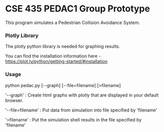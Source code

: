 # CSE 435 PEDAC1 Group Prototype

This program simulates a Pedestrian Collision Avoidance System.

### Plotly Library
The plotly python library is needed for graphing results.

You can find the installation information here -
https://plot.ly/python/getting-started/#installation

### Usage
python pedac.py [--graph] [--file=filename] [>filename]

'--graph' : Create html graphs with plotly that are displayed in your default browser.

'--file=filename' : Put data from simulation into file specified by 'filename'

'>filename' : Put the simulation shell results in the file specified by 'filename'
